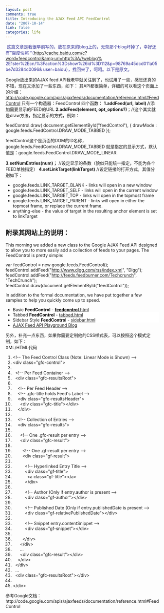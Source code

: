```yaml
--- 
layout: post
comments: true
title: Introducing the AJAX Feed API FeedControl
date: "2007-10-14"
link: false
categories: life
---
```

<span style="color: #333399;"> 这篇文章是我很早前写的，放在原来的blog上的，无奈那个blog坏掉了，幸好还有”百度快照 “（http://cache.baidu.com/c?word=feedcontrol&amp;url=http%3A//weblog% 2E1ster%2Ecn/%3Faction%3Dshow%26id%3D112&amp;p=98769a45dcd011a05be7d3284c0096&amp; user=baidu），找回来了，呵呵。以下是原文。</span>

Google放出来的AJAX feed API我老早就关注到了，也试用了一些，感觉还真的不错，现在又添加了一些东西，如下：
其API都很简单，详细的可以看这个页面上的介绍：
http://code.google.com/apis/ajaxfeeds/documentation/reference.html#FeedControl
只有一个构造器：FeedControl
四个函数：
<strong>1.addFeed(url, label) /</strong>/添加需要显示的FEED的URL
<strong>2.addFeed(element, opt_options?)</strong>；//这个其实就是draw方法，指定显示的方式，例如：

feedControl.draw(
document.getElementById("feedControl"),
{
drawMode : google.feeds.FeedControl.DRAW_MODE_TABBED
});

feedControl这个是页面的DOM的ID名称，google.feeds.FeedControl.DRAW_MODE_TABBED 就是指定的显示方式，默认值是：google.feeds.FeedControl.DRAW_MODE_LINEAR.

<strong>3.setNumEntries(num)；</strong> //设定显示的条数（貌似只能统一指定，不能为各个FEED单独指定）
<strong>4.setLinkTarget(linkTarget)</strong> //设定链接的打开方式，其值分别如下：

* google.feeds.LINK_TARGET_BLANK - links will open in a new window
* google.feeds.LINK_TARGET_SELF - links will open in the current window
* google.feeds.LINK_TARGET_TOP - links will open in the topmost frame
* google.feeds.LINK_TARGET_PARENT - links will open in either the topmost frame, or replace the current frame.
* anything-else - the value of target in the resulting anchor element is set to linkTarget

附录其网站上的说明：
---------------
This morning we added a new class to the Google AJAX Feed API designed to allow you to more easily add a collection of feeds to your pages. The FeedControl is pretty simple:

var feedControl = new google.feeds.FeedControl();
feedControl.addFeed("http://www.digg.com/rss/index.xml", "Digg");
feedControl.addFeed("http://feeds.feedburner.com/Techcrunch", "TechCrunch");
feedControl.draw(document.getElementById("feedControl"));

In addition to the formal documentation, we have put together a few samples to help you quickly come up to speed.
<ul>
	<li>Basic <strong style="color: black; background-color: #ffffff;">FeedControl</strong> - <a href="http://www.google.com/uds/samples/feedapidocs/feedcontrol.html"><strong style="color: black; background-color: #ffffff;">feedcontrol</strong>.html</a></li>
	<li style="background-color: #ffffff;">Tabbed <strong style="color: black;">FeedControl</strong> - <a href="http://www.google.com/uds/samples/feedapidocs/tabbed.html">tabbed.html</a></li>
	<li style="background-color: #ffffff;">Sidebar Style <strong style="color: black;">FeedControl</strong> - <a href="http://www.google.com/uds/samples/feedapidocs/sidebar.html">sidebar.html</a></li>
	<li><a href="http://ajaxfeed.blogspot.com/">AJAX Feed API Playground Blog</a></li>
</ul>
另外，补充一点东西，如果你需要定制他的CSS样式表，可以按照这个模式定制，如下：
<div class="codeText">
<div class="codeHead">XML/HTML代码</div>
<ol class="dp-xml" start="1">
	<li class="alt"><span><span class="comments">&lt;!-- The Feed Control Class (Note: Linear Mode is Shown) --&gt;</span><span>  </span></span></li>
	<li><span><span class="tag">&lt;</span><span class="tag-name">div</span><span> </span><span class="attribute">class</span><span>=</span><span class="attribute-value">"gfc-control"</span><span class="tag">&gt;</span><span>  </span></span></li>
	<li class="alt"><span>  </span></li>
	<li><span>  <span class="comments">&lt;!-- Per Feed Container --&gt;</span><span>  </span></span></li>
	<li class="alt"><span>  <span class="tag">&lt;</span><span class="tag-name">div</span><span> </span><span class="attribute">class</span><span>=</span><span class="attribute-value">"gfc-resultsRoot"</span><span class="tag">&gt;</span><span>  </span></span></li>
	<li><span>  </span></li>
	<li class="alt"><span>    <span class="comments">&lt;!-- Per Feed Header --&gt;</span><span>  </span></span></li>
	<li><span>    <span class="comments">&lt;!-- .gfc-title holds Feed's Label --&gt;</span><span>  </span></span></li>
	<li class="alt"><span>    <span class="tag">&lt;</span><span class="tag-name">div</span><span> </span><span class="attribute">class</span><span>=</span><span class="attribute-value">"gfc-resultsHeader"</span><span class="tag">&gt;</span><span>  </span></span></li>
	<li><span>      <span class="tag">&lt;</span><span class="tag-name">div</span><span> </span><span class="attribute">class</span><span>=</span><span class="attribute-value">"gfc-title"</span><span class="tag">&gt;</span><span class="tag">&lt;/</span><span class="tag-name">div</span><span class="tag">&gt;</span><span>  </span></span></li>
	<li class="alt"><span>    <span class="tag">&lt;/</span><span class="tag-name">div</span><span class="tag">&gt;</span><span>  </span></span></li>
	<li><span>  </span></li>
	<li class="alt"><span>    <span class="comments">&lt;!-- Collection of Entries --&gt;</span><span>  </span></span></li>
	<li><span>    <span class="tag">&lt;</span><span class="tag-name">div</span><span> </span><span class="attribute">class</span><span>=</span><span class="attribute-value">"gfc-results"</span><span class="tag">&gt;</span><span>  </span></span></li>
	<li class="alt"><span>  </span></li>
	<li><span>      <span class="comments">&lt;!-- One .gfc-result per entry --&gt;</span><span>  </span></span></li>
	<li class="alt"><span>      <span class="tag">&lt;</span><span class="tag-name">div</span><span> </span><span class="attribute">class</span><span>=</span><span class="attribute-value">"gfc-result"</span><span class="tag">&gt;</span><span>  </span></span></li>
	<li><span>  </span></li>
	<li class="alt"><span>        <span class="comments">&lt;!-- One .gf-result per entry --&gt;</span><span>  </span></span></li>
	<li><span>        <span class="tag">&lt;</span><span class="tag-name">div</span><span> </span><span class="attribute">class</span><span>=</span><span class="attribute-value">"gf-result"</span><span class="tag">&gt;</span><span>  </span></span></li>
	<li class="alt"><span>  </span></li>
	<li><span>          <span class="comments">&lt;!-- Hyperlinked Entry Title --&gt;</span><span>  </span></span></li>
	<li class="alt"><span>          <span class="tag">&lt;</span><span class="tag-name">div</span><span> </span><span class="attribute">class</span><span>=</span><span class="attribute-value">"gf-title"</span><span class="tag">&gt;</span><span>  </span></span></li>
	<li><span>            <span class="tag">&lt;</span><span class="tag-name">a</span><span> </span><span class="attribute">class</span><span>=</span><span class="attribute-value">"gf-title"</span><span class="tag">&gt;</span><span class="tag">&lt;/</span><span class="tag-name">a</span><span class="tag">&gt;</span><span>  </span></span></li>
	<li class="alt"><span>          <span class="tag">&lt;/</span><span class="tag-name">div</span><span class="tag">&gt;</span><span>  </span></span></li>
	<li><span>  </span></li>
	<li class="alt"><span>          <span class="comments">&lt;!-- Author (Only if entry.author is present --&gt;</span><span>  </span></span></li>
	<li><span>          <span class="tag">&lt;</span><span class="tag-name">div</span><span> </span><span class="attribute">class</span><span>=</span><span class="attribute-value">"gf-author"</span><span class="tag">&gt;</span><span class="tag">&lt;/</span><span class="tag-name">div</span><span class="tag">&gt;</span><span>  </span></span></li>
	<li class="alt"><span>  </span></li>
	<li><span>          <span class="comments">&lt;!-- Published Date (Only if entry.publishedDate is present --&gt;</span><span>  </span></span></li>
	<li class="alt"><span>          <span class="tag">&lt;</span><span class="tag-name">div</span><span> </span><span class="attribute">class</span><span>=</span><span class="attribute-value">"gf-relativePublishedDate"</span><span class="tag">&gt;</span><span class="tag">&lt;/</span><span class="tag-name">div</span><span class="tag">&gt;</span><span>  </span></span></li>
	<li><span>  </span></li>
	<li class="alt"><span>          <span class="comments">&lt;!-- Snippet entry.contentSnippet --&gt;</span><span>  </span></span></li>
	<li><span>          <span class="tag">&lt;</span><span class="tag-name">div</span><span> </span><span class="attribute">class</span><span>=</span><span class="attribute-value">"gf-snippet"</span><span class="tag">&gt;</span><span class="tag">&lt;/</span><span class="tag-name">div</span><span class="tag">&gt;</span><span>  </span></span></li>
	<li class="alt"><span>  </span></li>
	<li><span>        <span class="tag">&lt;/</span><span class="tag-name">div</span><span class="tag">&gt;</span><span>  </span></span></li>
	<li class="alt"><span>      <span class="tag">&lt;/</span><span class="tag-name">div</span><span class="tag">&gt;</span><span>  </span></span></li>
	<li><span>      ...  </span></li>
	<li class="alt"><span>      <span class="tag">&lt;</span><span class="tag-name">div</span><span> </span><span class="attribute">class</span><span>=</span><span class="attribute-value">"gfc-result"</span><span class="tag">&gt;</span><span class="tag">&lt;/</span><span class="tag-name">div</span><span class="tag">&gt;</span><span>  </span></span></li>
	<li><span>    <span class="tag">&lt;/</span><span class="tag-name">div</span><span class="tag">&gt;</span><span>  </span></span></li>
	<li class="alt"><span>  <span class="tag">&lt;/</span><span class="tag-name">div</span><span class="tag">&gt;</span><span>  </span></span></li>
	<li><span>  ...  </span></li>
	<li class="alt"><span>  <span class="tag">&lt;</span><span class="tag-name">div</span><span> </span><span class="attribute">class</span><span>=</span><span class="attribute-value">"gfc-resultsRoot"</span><span class="tag">&gt;</span><span class="tag">&lt;/</span><span class="tag-name">div</span><span class="tag">&gt;</span><span>  </span></span></li>
	<li><span>  </span></li>
	<li class="alt"><span><span class="tag">&lt;/</span><span class="tag-name">div</span><span class="tag">&gt;</span><span>  </span></span></li>
</ol>
</div>
参考Google文档：http://code.google.com/apis/ajaxfeeds/documentation/reference.html#FeedControl
